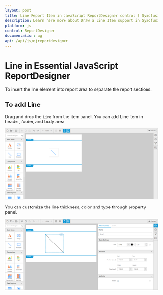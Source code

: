 ```yaml
---
layout: post
title: Line Report Item in JavaScript ReportDesigner control | Syncfusion
description: Learn here more about Draw a Line Item support in Syncfusion Essential JavaScript ReportDesigner Control, its elements, and more.
platform: js
control: ReportDesigner
documentation: ug
api: /api/js/ejreportdesigner
---
```


# Line in Essential JavaScript ReportDesigner
To insert the line element into report area to separate the report sections.

## To add Line

Drag and drop the `Line` from the item panel. You can add Line item in header, footer, and body area.

![line Drag in JavaScript ReportDesigner](Line-images/Line-Drag.png)

You can customize the line thickness, color and type through property panel.

![Line Properties in JavaScript ReportDesigner](Line-images/Line-Properties.png)


